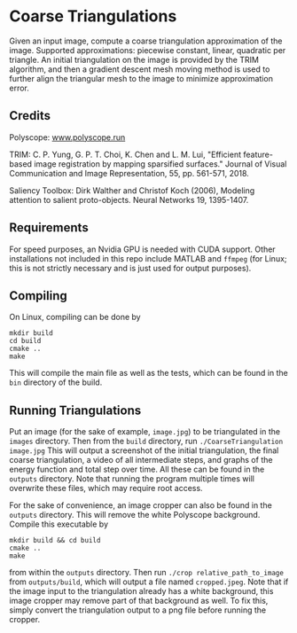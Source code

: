 # Coarse Triangulations

Given an input image, compute a coarse triangulation approximation of the image. Supported approximations: piecewise constant, linear, quadratic per triangle. An initial triangulation on the image is provided by the TRIM algorithm, and then a gradient descent mesh moving method is used to further align the triangular mesh to the image to minimize approximation error.

## Credits

Polyscope: www.polyscope.run

TRIM: C. P. Yung, G. P. T. Choi, K. Chen and L. M. Lui, "Efficient feature-based image registration by mapping sparsified surfaces." Journal of Visual Communication and Image Representation, 55, pp. 561-571, 2018.

Saliency Toolbox: Dirk Walther and Christof Koch (2006), Modeling attention to salient proto-objects. Neural Networks 19, 1395-1407. 

## Requirements

For speed purposes, an Nvidia GPU is needed with CUDA support. Other installations not included in this repo include MATLAB and `ffmpeg` (for Linux; this is not strictly necessary and is just used for output purposes).

## Compiling

On Linux, compiling can be done by
```
mkdir build
cd build
cmake ..
make
```

This will compile the main file as well as the tests, which can be found in the `bin` directory of the build.

## Running Triangulations

Put an image (for the sake of example, `image.jpg`) to be triangulated in the `images` directory. Then from the `build` directory, run ```./CoarseTriangulation image.jpg``` This will output a screenshot of the initial triangulation, the final coarse triangulation, a video of all intermediate steps, and graphs of the energy function and total step over time. All these can be found in the `outputs` directory. Note that running the program multiple times will overwrite these files, which may require root access.

For the sake of convenience, an image cropper can also be found in the `outputs` directory. This will remove the white Polyscope background. Compile this executable by
```
mkdir build && cd build
cmake ..
make
```
from within the `outputs` directory. Then run ```./crop relative_path_to_image``` from `outputs/build`, which will output a file named `cropped.jpeg`. Note that if the image input to the triangulation already has a white background, this image cropper may remove part of that background as well. To fix this, simply convert the triangulation output to a png file before running the cropper.
